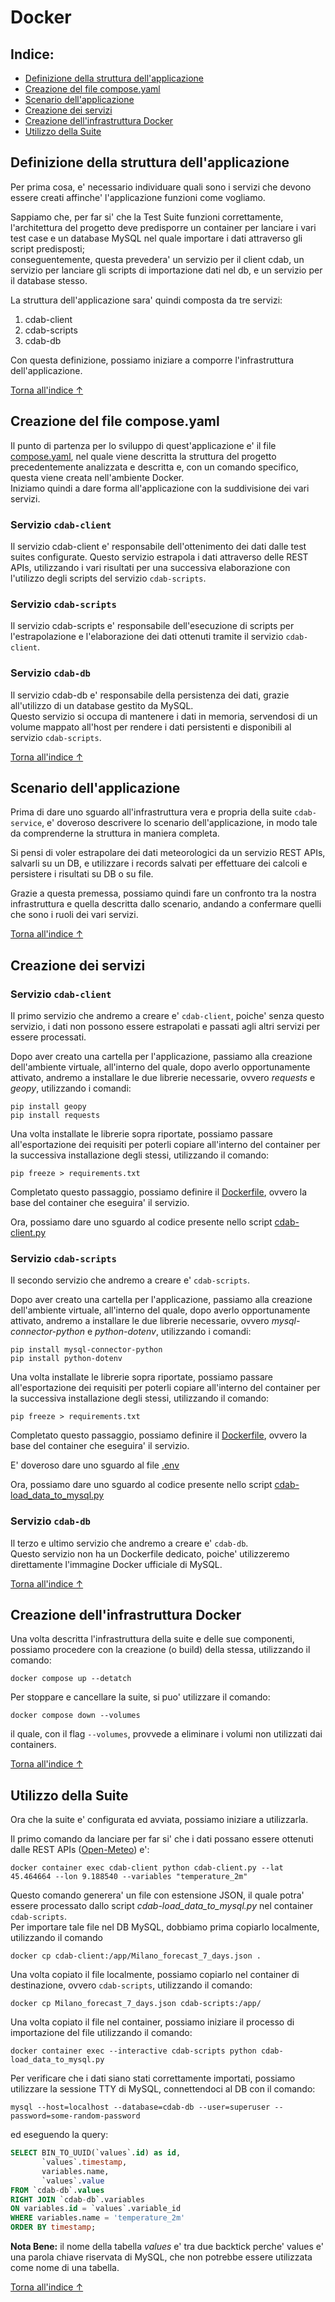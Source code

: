 # Docker
## Indice:
- [Definizione della struttura dell'applicazione](#definizione-della-struttura-dellapplicazione)
- [Creazione del file compose.yaml](#creazione-del-file-composeyaml)
- [Scenario dell'applicazione](#scenario-dellapplicazione)
- [Creazione dei servizi](#creazione-dei-servizi)
- [Creazione dell'infrastruttura Docker](#creazione-dellinfrastruttura-docker)
- [Utilizzo della Suite](#utilizzo-della-suite)

## Definizione della struttura dell'applicazione
Per prima cosa, e' necessario individuare quali sono i servizi che devono essere creati affinche' l'applicazione funzioni come vogliamo.

Sappiamo che, per far si' che la Test Suite funzioni correttamente, l'architettura del progetto deve predisporre un container per lanciare i vari test case e un database MySQL nel quale importare i dati attraverso gli script predisposti;<br>
conseguentemente, questa prevedera' un servizio per il client cdab, un servizio per lanciare gli scripts di importazione dati nel db, e un servizio per il database stesso.

La struttura dell'applicazione sara' quindi composta da tre servizi:
1. cdab-client
2. cdab-scripts
3. cdab-db

Con questa definizione, possiamo iniziare a comporre l'infrastruttura dell'applicazione.

[Torna all'indice ↑](#indice)

## Creazione del file compose.yaml
Il punto di partenza per lo sviluppo di quest'applicazione e' il file [compose.yaml](compose.yaml), nel quale viene descritta la struttura del progetto precedentemente analizzata e descritta e, con un comando specifico, questa viene creata nell'ambiente Docker.<br>
Iniziamo quindi a dare forma all'applicazione con la suddivisione dei vari servizi.

### Servizio `cdab-client`
Il servizio cdab-client e' responsabile dell'ottenimento dei dati dalle test suites configurate.
Questo servizio estrapola i dati attraverso delle REST APIs, utilizzando i vari risultati per una successiva elaborazione con l'utilizzo degli scripts del servizio `cdab-scripts`.

### Servizio `cdab-scripts`
Il servizio cdab-scripts e' responsabile dell'esecuzione di scripts per l'estrapolazione e l'elaborazione dei dati ottenuti tramite il servizio `cdab-client`.

### Servizio `cdab-db`
Il servizio cdab-db e' responsabile della persistenza dei dati, grazie all'utilizzo di un database gestito da MySQL.<br>
Questo servizio si occupa di mantenere i dati in memoria, servendosi di un volume mappato all'host per rendere i dati persistenti e disponibili al servizio `cdab-scripts`.

[Torna all'indice ↑](#indice)

## Scenario dell'applicazione

Prima di dare uno sguardo all'infrastruttura vera e propria della suite `cdab-service`, e' doveroso descrivere lo scenario dell'applicazione, in modo tale da comprenderne la struttura in maniera completa.

Si pensi di voler estrapolare dei dati meteorologici da un servizio REST APIs, salvarli su un DB, e utilizzare i records salvati per effettuare dei calcoli e persistere i risultati su DB o su file.

Grazie a questa premessa, possiamo quindi fare un confronto tra la nostra infrastruttura e quella descritta dallo scenario, andando a confermare quelli che sono i ruoli dei vari servizi.

[Torna all'indice ↑](#indice)

## Creazione dei servizi

### Servizio `cdab-client`

Il primo servizio che andremo a creare e' `cdab-client`, poiche' senza questo servizio, i dati non possono essere estrapolati e passati agli altri servizi per essere processati.

Dopo aver creato una cartella per l'applicazione, passiamo alla creazione dell'ambiente virtuale, all'interno del quale, dopo averlo opportunamente attivato, andremo a installare le due librerie necessarie, ovvero _requests_ e _geopy_, utilizzando i comandi:

```console
pip install geopy
pip install requests
```

Una volta installate le librerie sopra riportate, possiamo passare all'esportazione dei requisiti per poterli copiare all'interno del container per la successiva installazione degli stessi, utilizzando il comando:

```
pip freeze > requirements.txt
```

Completato questo passaggio, possiamo definire il [Dockerfile](/cdab-client/Dockerfile), ovvero la base del container che eseguira' il servizio.

Ora, possiamo dare uno sguardo al codice presente nello script [cdab-client.py](./cdab-client/cdab-client.py)

### Servizio `cdab-scripts`

Il secondo servizio che andremo a creare e' `cdab-scripts`.

Dopo aver creato una cartella per l'applicazione, passiamo alla creazione dell'ambiente virtuale, all'interno del quale, dopo averlo opportunamente attivato, andremo a installare le due librerie necessarie, ovvero _mysql-connector-python_ e _python-dotenv_, utilizzando i comandi:

```console
pip install mysql-connector-python
pip install python-dotenv
```

Una volta installate le librerie sopra riportate, possiamo passare all'esportazione dei requisiti per poterli copiare all'interno del container per la successiva installazione degli stessi, utilizzando il comando:

```
pip freeze > requirements.txt
```

Completato questo passaggio, possiamo definire il [Dockerfile](/cdab-scripts/Dockerfile), ovvero la base del container che eseguira' il servizio.

E' doveroso dare uno sguardo al file [.env](/cdab-scripts/.env)

Ora, possiamo dare uno sguardo al codice presente nello script [cdab-load_data_to_mysql.py](./cdab-scripts/cdab-load_data_to_mysql.py)

### Servizio `cdab-db`

Il terzo e ultimo servizio che andremo a creare e' `cdab-db`.<br>
Questo servizio non ha un Dockerfile dedicato, poiche' utilizzeremo direttamente l'immagine Docker ufficiale di MySQL.

[Torna all'indice ↑](#indice)

## Creazione dell'infrastruttura Docker

Una volta descritta l'infrastruttura della suite e delle sue componenti, possiamo procedere con la creazione (o build) della stessa, utilizzando il comando:

```console
docker compose up --detatch
```

Per stoppare e cancellare la suite, si puo' utilizzare il comando: 

```console
docker compose down --volumes
```

il quale, con il flag `--volumes`, provvede a eliminare i volumi non utilizzati dai containers.

[Torna all'indice ↑](#indice)

## Utilizzo della Suite

Ora che la suite e' configurata ed avviata, possiamo iniziare a utilizzarla.

Il primo comando da lanciare per far si' che i dati possano essere ottenuti dalle REST APIs ([Open-Meteo](https://open-meteo.com/en/docs/)) e':

```console
docker container exec cdab-client python cdab-client.py --lat 45.464664 --lon 9.188540 --variables "temperature_2m"
```

Questo comando generera' un file con estensione JSON, il quale potra' essere processato dallo script *cdab-load_data_to_mysql.py* nel container `cdab-scripts`.<br>
Per importare tale file nel DB MySQL, dobbiamo prima copiarlo localmente, utilizzando il comando

```console
docker cp cdab-client:/app/Milano_forecast_7_days.json .
```

Una volta copiato il file localmente, possiamo copiarlo nel container di destinazione, ovvero `cdab-scripts`, utilizzando il comando:

```console
docker cp Milano_forecast_7_days.json cdab-scripts:/app/
```

Una volta copiato il file nel container, possiamo iniziare il processo di importazione del file utilizzando il comando:

```console
docker container exec --interactive cdab-scripts python cdab-load_data_to_mysql.py
```

Per verificare che i dati siano stati correttamente importati, possiamo utilizzare la sessione TTY di MySQL, connettendoci al DB con il comando:

```console
mysql --host=localhost --database=cdab-db --user=superuser --password=some-random-password
```

ed eseguendo la query:

```sql
SELECT BIN_TO_UUID(`values`.id) as id, 
       `values`.timestamp,
       variables.name,
       `values`.value
FROM `cdab-db`.values 
RIGHT JOIN `cdab-db`.variables
ON variables.id = `values`.variable_id
WHERE variables.name = 'temperature_2m'
ORDER BY timestamp;
```

**Nota Bene:** il nome della tabella _values_ e' tra due backtick perche' values e' una parola chiave riservata di MySQL, che non potrebbe essere utilizzata come nome di una tabella.

[Torna all'indice ↑](#indice)
